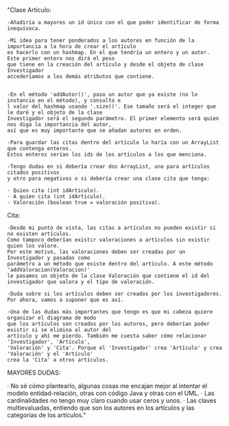 "Clase Artículo:

    -Añadiría a mayores un id único con el que poder identificar de forma inequívoca.

    -Mi idea para tener ponderados a los autores en función de la importancia a la hora de crear el artículo 
    es hacerlo con un hashmap. En el que tendría un entero y un autor. Este primer entero nos dirá el peso 
    que tiene en la creación del artículo y desde el objeto de clase Investigador 
    accederíamos a los demás atributos que contiene.
   

    -En el método 'addAutor()', paso un autor que ya existe (no lo instancio en el método), y consulto e
    l valor del hashmap usando '.size()'. Ese tamaño será el integer que le daré y el objeto de la clase 
    Investigador será el segundo parámetro. El primer elemento será quien nos diga la importancia del autor, 
    así que es muy importante que se añadan autores en orden.

    -Para guardar las citas dentro del artículo lo haría con un ArrayList que contenga enteros. 
    Estos enteros serían los ids de los artículos a los que menciona.

    -Tengo dudas en si debería crear dos ArrayList, uno para artículos citados positivos 
    y otro para negativos o si debería crear una clase cita que tenga:
    
    · Quien cita (int idArticulo).
    · A quien cita (int idArticulo).
    · Valoración (boolean true = valoración positiva).

Cita:

    -Desde mi punto de vista, las citas a artículos no pueden existir si no existen artículos. 
    Como tampoco deberían existir valoraciones a artículos sin existir quien los valore. 
    Por este motivo, las valoraciones deben ser creadas por un Investigador y pasadas como 
    parámetro a un método que existe dentro del artículo. A este método 'addValoracion(Valoracion)' 
    le pasamos un objeto de la clase Valoración que contiene el id del investigador que valora y el tipo de valoración.

    -Duda sobre si los artículos deben ser creados por los investigadores. Por ahora, vamos a suponer que es así.

    -Una de las dudas más importantes que tengo es que mi cabeza quiere organizar el diagrama de modo 
    que los artículos son creados por los autores, pero deberían poder existir si se elimina al autor del 
    artículo y ahí me pierdo. También me cuesta saber cómo relacionar 'Investigador', 'Artículo', 
    'Valoración' y 'Cita'. Porque el 'Investigador' crea 'Artículo' y crea 'Valoración' y el 'Artículo' 
    crea la 'Cita' a otros artículos.

MAYORES DUDAS:

· No sé cómo plantearlo, algunas cosas me encajan mejor al intentar el modelo entidad-relación, otras con código Java y otras con el UML.
· Las cardinalidades no tengo muy claro cuando usar ceros y unos.
· Las claves multievaluadas, entiendo que son los autores en los artículos y las categorías de los artículos."
